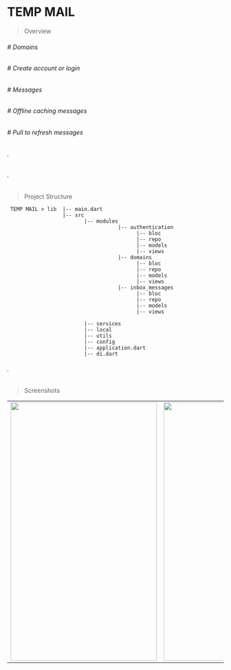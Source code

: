 # TEMP MAIL

 > Overview
<h6># Domains</h6>
<h6># Create account or login</h6>
<h6># Messages</h6>
<h6># Offline caching messages</h6>
<h6># Pull to refresh messages</h6>
<h6>.</h6>
<h6>.</h6>
    

 > Project Structure
```
 TEMP MAIL > lib  |-- main.dart
                  |-- src
                         |-- modules
                                    |-- authentication
                                          |-- bloc
                                          |-- repo
                                          |-- models
                                          |-- views
                                    |-- domains
                                          |-- bloc
                                          |-- repo
                                          |-- models
                                          |-- views
                                    |-- inbox_messages
                                          |-- bloc
                                          |-- repo
                                          |-- models
                                          |-- views
                         
                         |-- services
                         |-- local
                         |-- utils
                         |-- config
                         |-- application.dart   
                         |-- di.dart
```
<h6>.</h6>

>Screenshots
<table>
<td> 
<img src="https://github.com/emonxcode/TEMP-MAIL-Qtec-task-project/assets/90932124/88addc5c-a4df-458f-95d1-585aa9c11cd4" width="340" height="600"/>
</td>
<td> 
<img src="https://github.com/emonxcode/TEMP-MAIL-Qtec-task-project/assets/90932124/09ceada7-33f9-4939-8d27-0fad2bdd6678" width="340" height="600"/>
</td>
 <td> 
<img src="https://github.com/emonxcode/TEMP-MAIL-Qtec-task-project/assets/90932124/6737580a-0e4d-43ff-b705-e6fa902f3d83" width="340" height="600"/>
</td>
</tr>
</table>

